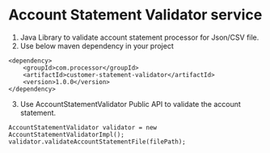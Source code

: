 # Account Statement Validator service
 
1. Java Library to validate account statement processor for Json/CSV file.
2. Use below maven dependency in your project

```
<dependency>
    <groupId>com.processor</groupId>
    <artifactId>customer-statement-validator</artifactId>
    <version>1.0.0</version>
</dependency>

```

3. Use AccountStatementValidator Public API to validate the account statement.
```
AccountStatementValidator validator = new AccountStatementValidatorImpl();
validator.validateAccountStatementFile(filePath);
```
